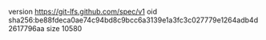 version https://git-lfs.github.com/spec/v1
oid sha256:be88fdeca0ae74c94bd8c9bcc6a3139e1a3fc3c027779e1264adb4d2617796aa
size 10580
